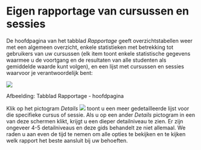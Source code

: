 # Eigen rapportage van cursussen en sessies

De hoofdpagina van het tabblad _Rapportage_ geeft overzichtstabellen weer met een algemeen overzicht, enkele statistieken met betrekking tot gebruikers van uw cursussen \(elk item toont enkele statistische gegevens waarmee u de voortgang en de resultaten van alle studenten als gemiddelde waarde kunt volgen\), en een lijst met cursussen en sessies waarvoor je verantwoordelijk bent:

![](../../.gitbook/assets/images254%20%283%29.png)

Afbeelding: Tabblad Rapportage - hoofdpagina

Klik op het pictogram _Details_ ![](../../.gitbook/assets/graphics365%20%283%29.gif) toont u een meer gedetailleerde lijst voor die specifieke cursus of sessie. Als u op een ander _Details_ pictogram in een van deze schermen klikt, krijgt u een dieper detailniveau te zien. Er zijn ongeveer 4-5 detailniveaus en deze gids behandelt ze niet allemaal. We raden u aan even de tijd te nemen om alle opties te bekijken en te kijken welk rapport het beste aansluit bij uw behoeften.

